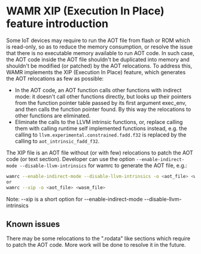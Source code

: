 # WAMR XIP (Execution In Place) feature introduction

Some IoT devices may require to run the AOT file from flash or ROM which is read-only, so as to reduce the memory consumption, or resolve the issue that there is no executable memory available to run AOT code. In such case, the AOT code inside the AOT file shouldn't be duplicated into memory and shouldn't be modified (or patched) by the AOT relocations. To address this, WAMR implements the XIP (Execution In Place) feature, which generates the AOT relocations as few as possible:
- In the AOT code, an AOT function calls other functions with indirect mode: it doesn't call other functions directly, but looks up their pointers from the function pointer table passed by its first argument exec_env, and then calls the function pointer found. By this way the relocations to other functions are eliminated.
- Eliminate the calls to the LLVM intrinsic functions, or, replace calling them with calling runtime self implemented functions instead, e.g. the calling to `llvm.experimental.constrained.fadd.f32` is replaced by the calling to `aot_intrinsic_fadd_f32`.

The XIP file is an AOT file without (or with few) relocations to patch the AOT code (or text section). Developer can use the option `--enable-indirect-mode --disable-llvm-intrinsics` for wamrc to generate the AOT file, e.g.:
```bash
wamrc --enable-indirect-mode --disable-llvm-intrinsics -o <aot_file> <wasm_file>
or
wamrc --xip -o <aot_file> <wasm_file>
```

Note: --xip is a short option for --enable-indirect-mode --disable-llvm-intrinsics

## Known issues

There may be some relocations to the ".rodata" like sections which require to patch the AOT code. More work will be done to resolve it in the future.
